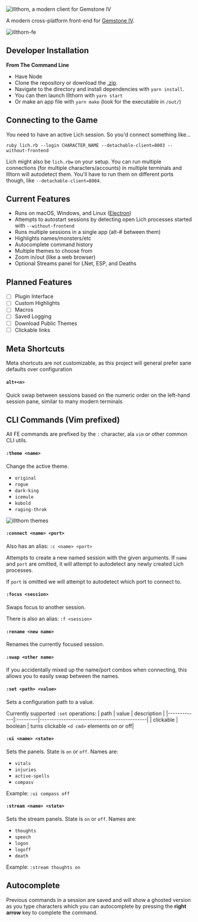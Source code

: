 ![Illthorn, a modern client for Gemstone IV](https://res.cloudinary.com/css-tricks/image/upload/f_auto,q_auto/v1599683949/readme-header_rwaeqy.png)

A modern cross-platform front-end for [Gemstone IV](https://www.play.net/gs4/).

![illthorn-fe](https://res.cloudinary.com/css-tricks/image/upload/f_auto,q_auto/v1596898391/illthorn-fe_skuvj2.png)

## Developer Installation

**From The Command Line**

- Have Node
- Clone the repository or download the [.zip](https://github.com/elanthia-online/illthorn/archive/master.zip).
- Navigate to the directory and install dependencies with `yarn install`.
- You can then launch Illthorn with `yarn start`
- Or make an app file with `yarn make` (look for the executable in `/out/`)

## Connecting to the Game

You need to have an active Lich session. So you'd connect something like...

```
ruby lich.rb --login CHARACTER_NAME --detachable-client=8003 --without-frontend
```

Lich might also be `lich.rbw` on your setup. You can run multiple connections (for multiple characters/accounts) in multiple terminals and Illtorn will autodetect them. You'll have to run them on different ports though, like `--detachable-client=8004`.

## Current Features

- Runs on macOS, Windows, and Linux ([Electron](https://www.electronjs.org/docs/tutorial/support))
- Attempts to autostart sessions by detecting open Lich processes started with `--without-frontend`
- Runs multiple sessions in a single app (alt-# between them)
- Highlights names/monsters/etc
- Autocomplete command history
- Multiple themes to choose from
- Zoom in/out (like a web browser)
- Optional Streams panel for LNet, ESP, and Deaths

## Planned Features

- [ ] Plugin Interface
- [ ] Custom Highlights
- [ ] Macros
- [ ] Saved Logging
- [ ] Download Public Themes
- [ ] Clickable links

## Meta Shortcuts

Meta shortcuts are not customizable, as this project will general prefer sane defaults over configuration

#### `alt+<n>`

Quick swap between sessions based on the numeric order on the left-hand session pane, similar to many modern terminals

## CLI Commands (Vim prefixed)

All FE commands are prefixed by the `:` character, ala `vim` or other common CLI utils.

#### `:theme <name>`

Change the active theme.

- `original`
- `rogue`
- `dark-king`
- `icemule`
- `kobold`
- `raging-thrak`

![illthorn themes](https://res.cloudinary.com/css-tricks/image/upload/f_auto,q_auto/v1596907386/illthorn-themes_nnxevd.gif)

#### `:connect <name> <port>`

Also has an alias: `:c <name> <port>`

Attempts to create a new named session with the given arguments. If `name` and `port` are omitted, it will attempt to autodetect any newly created Lich processes.

If `port` is omitted we will attempt to autodetect which port to connect to.

#### `:focus <session>`

Swaps focus to another session.

There is also an alias: `:f <session>`

#### `:rename <new name>`

Renames the currently focused session.

#### `:swap <other name>`

If you accidentally mixed up the name/port combos when connecting, this allows you to easily swap between the names.

#### `:set <path> <value>`

Sets a configuration path to a value.

Currently supported `:set` operations:
| path | value | description |
|-------------|:---------|---------------------------------------------|
| clickable | boolean | turns clickable `<d cmd>` elements on or off|

#### `:ui <name> <state>`

Sets the panels. State is `on` or `off`. Names are:

- `vitals`
- `injuries`
- `active-spells`
- `compass`

Example: `:ui compass off`

#### `:stream <name> <state>`

Sets the stream panels. State is `on` or `off`. Names are:

- `thoughts`
- `speech`
- `logon`
- `logoff`
- `death`

Example: `:stream thoughts on`

## Autocomplete

Previous commands in a session are saved and will show a ghosted version as you type characters which you can autocomplete by pressing the **right arrow** key to complete the command.
